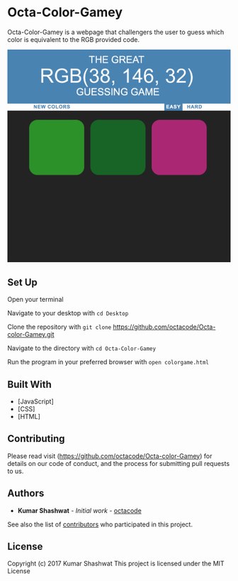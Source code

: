 # Octa-Color-Gamey

Octa-Color-Gamey is a webpage that challengers the user to guess which color is equivalent to the RGB provided code.

![screenshot](img/screenshot.png "Screenshot of Page")

## Set Up

Open your terminal

Navigate to your desktop with `cd Desktop`

Clone the repository with `git clone` https://github.com/octacode/Octa-color-Gamey.git

Navigate to the directory with `cd Octa-Color-Gamey`

Run the program in your preferred browser with `open colorgame.html`

## Built With

* [JavaScript]
* [CSS]
* [HTML]

## Contributing

Please read visit (https://github.com/octacode/Octa-color-Gamey) for details on our code of conduct, and the process for submitting pull requests to us.


## Authors

* **Kumar Shashwat** - *Initial work* - [octacode](https://github.com/octacode)

See also the list of [contributors](https://github.com/octacode/Octa-color-Gamey/graphs/contributors) who participated in this project.

## License

Copyright (c) 2017 Kumar Shashwat
This project is licensed under the MIT License
